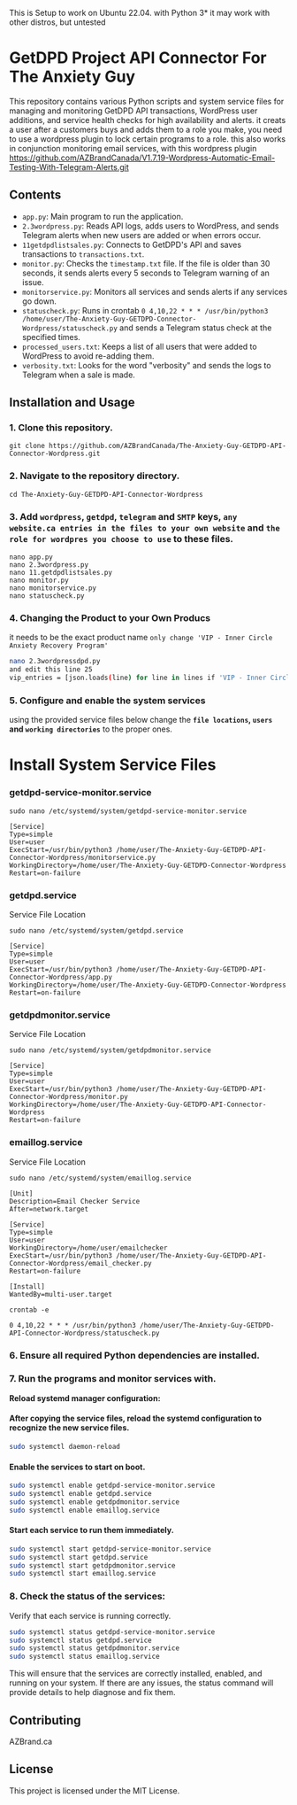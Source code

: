 This is Setup to work on Ubuntu 22.04. with Python 3* it may work with other distros, but untested
# GetDPD Project API Connector For The Anxiety Guy

This repository contains various Python scripts and system service files for managing and monitoring GetDPD API transactions, WordPress user additions, and service health checks for high availability and alerts.
it creats a user after a customers buys and adds them to a role you make, you need to use a wordpress plugin to lock certain programs to a role. 
this also works in conjunction monitoring email services, with this wordpress plugin 
https://github.com/AZBrandCanada/V1.7.19-Wordpress-Automatic-Email-Testing-With-Telegram-Alerts.git

## Contents

- `app.py`: Main program to run the application.
- `2.3wordpress.py`: Reads API logs, adds users to WordPress, and sends Telegram alerts when new users are added or when errors occur.
- `11getdpdlistsales.py`: Connects to GetDPD's API and saves transactions to `transactions.txt`.
- `monitor.py`: Checks the `timestamp.txt` file. If the file is older than 30 seconds, it sends alerts every 5 seconds to Telegram warning of an issue.
- `monitorservice.py`: Monitors all services and sends alerts if any services go down.
- `statuscheck.py`: Runs in crontab `0 4,10,22 * * * /usr/bin/python3 /home/user/The-Anxiety-Guy-GETDPD-Connector-Wordpress/statuscheck.py` and sends a Telegram status check at the specified times.
- `processed_users.txt`: Keeps a list of all users that were added to WordPress to avoid re-adding them.
- `verbosity.txt`: Looks for the word "verbosity" and sends the logs to Telegram when a sale is made.

## Installation and Usage
### 1. Clone this repository.
```
git clone https://github.com/AZBrandCanada/The-Anxiety-Guy-GETDPD-API-Connector-Wordpress.git
```
### 2. Navigate to the repository directory.
```
cd The-Anxiety-Guy-GETDPD-API-Connector-Wordpress
```
### 3. Add `wordpress`, `getdpd`, `telegram` and `SMTP` keys, `any website.ca entries in the files to your own website` and `the role for wordpres you choose to use`  to these files. 
```
nano app.py
nano 2.3wordpress.py
nano 11.getdpdlistsales.py
nano monitor.py
nano monitorservice.py
nano statuscheck.py
```

### 4. **Changing the Product to your Own Producs**
it needs to be the exact product name `only change 'VIP - Inner Circle Anxiety Recovery Program'`

   ```bash
   nano 2.3wordpressdpd.py
and edit this line 25
 vip_entries = [json.loads(line) for line in lines if 'VIP - Inner Circle Anxiety Recovery Program' in json.loads(line).get('product_name', '')]

   ```
### 5. Configure and enable the system services  
 using the provided service files below change the **`file locations`, `users` and `working directories`** to the proper ones.
 # Install System Service Files
### getdpd-service-monitor.service
```
sudo nano /etc/systemd/system/getdpd-service-monitor.service
```
```
[Service]
Type=simple
User=user
ExecStart=/usr/bin/python3 /home/user/The-Anxiety-Guy-GETDPD-API-Connector-Wordpress/monitorservice.py
WorkingDirectory=/home/user/The-Anxiety-Guy-GETDPD-Connector-Wordpress
Restart=on-failure
```

### getdpd.service
Service File Location
```
sudo nano /etc/systemd/system/getdpd.service
```
```
[Service]
Type=simple
User=user
ExecStart=/usr/bin/python3 /home/user/The-Anxiety-Guy-GETDPD-API-Connector-Wordpress/app.py
WorkingDirectory=/home/user/The-Anxiety-Guy-GETDPD-Connector-Wordpress
Restart=on-failure
```

### getdpdmonitor.service
Service File Location
```
sudo nano /etc/systemd/system/getdpdmonitor.service
```
```
[Service]
Type=simple
User=user
ExecStart=/usr/bin/python3 /home/user/The-Anxiety-Guy-GETDPD-API-Connector-Wordpress/monitor.py
WorkingDirectory=/home/user/The-Anxiety-Guy-GETDPD-API-Connector-Wordpress
Restart=on-failure
```

### emaillog.service
Service File Location
```
sudo nano /etc/systemd/system/emaillog.service
```
```
[Unit]
Description=Email Checker Service
After=network.target

[Service]
Type=simple
User=user
WorkingDirectory=/home/user/emailchecker
ExecStart=/usr/bin/python3 /home/user/The-Anxiety-Guy-GETDPD-API-Connector-Wordpress/email_checker.py
Restart=on-failure

[Install]
WantedBy=multi-user.target
```
```
crontab -e 
```
```
0 4,10,22 * * * /usr/bin/python3 /home/user/The-Anxiety-Guy-GETDPD-API-Connector-Wordpress/statuscheck.py
```
### 6. Ensure all required Python dependencies are installed.

### 7. Run the programs and monitor services with.
   **Reload systemd manager configuration:**
   #### After copying the service files, reload the systemd configuration to recognize the new service files.
   ```bash
   sudo systemctl daemon-reload
   ```
   #### Enable the services to start on boot.

   ```bash
   sudo systemctl enable getdpd-service-monitor.service
   sudo systemctl enable getdpd.service
   sudo systemctl enable getdpdmonitor.service
   sudo systemctl enable emaillog.service
   ```
   #### Start each service to run them immediately.

   ```bash
   sudo systemctl start getdpd-service-monitor.service
   sudo systemctl start getdpd.service
   sudo systemctl start getdpdmonitor.service
   sudo systemctl start emaillog.service
   ```

### 8. **Check the status of the services:**
   Verify that each service is running correctly.

   ```bash
   sudo systemctl status getdpd-service-monitor.service
   sudo systemctl status getdpd.service
   sudo systemctl status getdpdmonitor.service
   sudo systemctl status emaillog.service
   ```


This will ensure that the services are correctly installed, enabled, and running on your system. If there are any issues, the status command will provide details to help diagnose and fix them.


## Contributing
AZBrand.ca

## License

This project is licensed under the MIT License.





